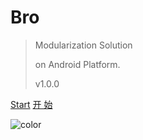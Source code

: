 # Bro  

> Modularization Solution 
> 
> on Android Platform.
> 
> v1.0.0

[Start](uk-en/quick-start)
[开 始](zh-cn/quick-start)

![color](#f0f0f0)

